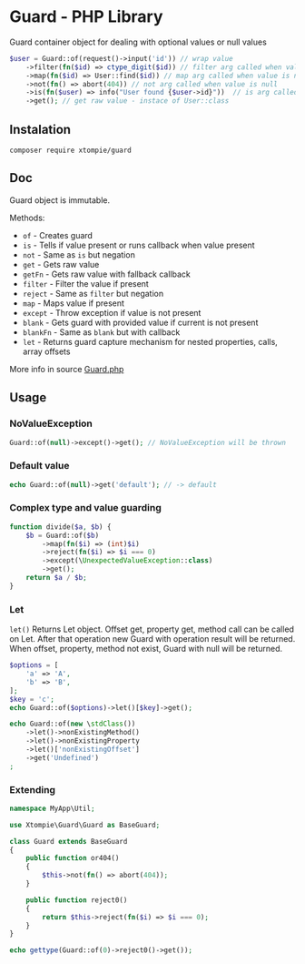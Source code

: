 # Guard - PHP Library

Guard container object for dealing with optional values or null values

```php
$user = Guard::of(request()->input('id')) // wrap value
    ->filter(fn($id) => ctype_digit($id)) // filter arg called when value is not null
    ->map(fn($id) => User::find($id)) // map arg called when value is not null
    ->not(fn() => abort(404)) // not arg called when value is null
    ->is(fn($user) => info("User found {$user->id}"))  // is arg called when value is not null
    ->get(); // get raw value - instace of User::class
```

## Instalation

`composer require xtompie/guard`

## Doc

Guard object is immutable.

Methods:
- `of` - Creates guard
- `is` - Tells if value present or runs callback when value present
- `not` - Same as `is` but negation
- `get` - Gets raw value
- `getFn` - Gets raw value with fallback callback
- `filter` - Filter the value if present
- `reject` - Same as `filter` but negation
- `map` - Maps value if present 
- `except` - Throw exception if value is not present
- `blank` - Gets guard with provided value if current is not present
- `blankFn` - Same as `blank` but with callback
- `let` - Returns guard capture mechanism for nested properties, calls, array offsets

More info in source [Guard.php](https://github.com/xtompie/guard/blob/master/src/Guard.php)


## Usage

### NoValueException

```php
Guard::of(null)->except()->get(); // NoValueException will be thrown
```

### Default value 
```php
echo Guard::of(null)->get('default'); // -> default
```

### Complex type and value guarding
```php
function divide($a, $b) {
    $b = Guard::of($b)
        ->map(fn($i) => (int)$i)
        ->reject(fn($i) => $i === 0)
        ->except(\UnexpectedValueException::class)
        ->get();
    return $a / $b;
}
```

### Let

`let()` Returns Let object. Offset get, property get, method call can be called on Let. 
After that operation new Guard with operation result will be returned.
When offset, property, method not exist, Guard with null will be returned.

```php
$options = [
    'a' => 'A',
    'b' => 'B',
];
$key = 'c';
echo Guard::of($options)->let()[$key]->get();
```

```php
echo Guard::of(new \stdClass())
    ->let()->nonExistingMethod()
    ->let()->nonExistingProperty
    ->let()['nonExistingOffset']
    ->get('Undefined')
;
```

### Extending

```php
namespace MyApp\Util;

use Xtompie\Guard\Guard as BaseGuard;

class Guard extends BaseGuard
{
    public function or404()
    {
        $this->not(fn() => abort(404));
    }

    public function reject0()
    {
        return $this->reject(fn($i) => $i === 0);
    }
}

echo gettype(Guard::of(0)->reject0()->get());
```
